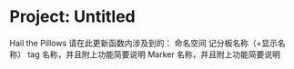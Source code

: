# Project: Untitled
Hail the Pillows
请在此更新函数内涉及到的：
命名空间
记分板名称（+显示名称）
tag 名称，并且附上功能简要说明
Marker 名称，并且附上功能简要说明
